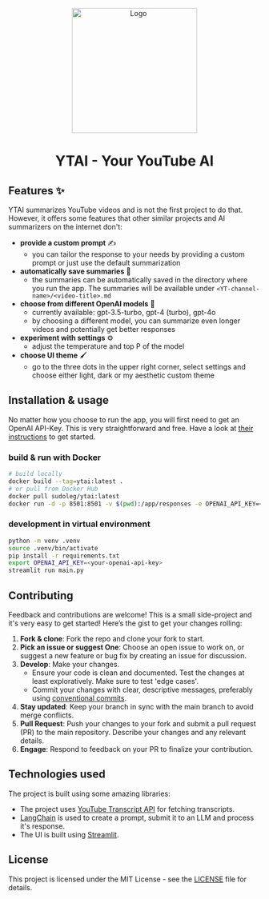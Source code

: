 <p align="center">
  <img src=".assets/yt-summarizer-logo.png" alt="Logo" width="250">
</p>

<h1 align="center">YTAI - Your YouTube AI</h1>

## Features :sparkles:

YTAI summarizes YouTube videos and is not the first project to do that. However, it offers some features that other similar projects and AI summarizers on the internet don't:

- **provide a custom prompt** :writing_hand:
  - you can tailor the response to your needs by providing a custom prompt or just use the default summarization
- **automatically save summaries** :open_file_folder:
  - the summaries can be automatically saved in the directory where you run the app. The summaries will be available under `<YT-channel-name>/<video-title>.md`
- **choose from different OpenAI models** :robot:
  - currently available: gpt-3.5-turbo, gpt-4 (turbo), gpt-4o
  - by choosing a different model, you can summarize even longer videos and potentially get better responses
- **experiment with settings** :gear:
  - adjust the temperature and top P of the model
- **choose UI theme** :paintbrush:
  - go to the three dots in the upper right corner, select settings and choose either light, dark or my aesthetic custom theme

## Installation & usage

No matter how you choose to run the app, you will first need to get an OpenAI API-Key. This is very straightforward and free. Have a look at [their instructions](https://platform.openai.com/docs/quickstart/account-setup) to get started.

### build & run with Docker

```bash
# build locally
docker build --tag=ytai:latest .
# or pull from Docker Hub
docker pull sudoleg/ytai:latest
docker run -d -p 8501:8501 -v $(pwd):/app/responses -e OPENAI_API_KEY=<your-openai-api-key> --name yt-summarizer sudoleg/ytai:latest
```

### development in virtual environment

```bash
python -m venv .venv
source .venv/bin/activate
pip install -r requirements.txt
export OPENAI_API_KEY=<your-openai-api-key>
streamlit run main.py
```

## Contributing

Feedback and contributions are welcome! This is a small side-project and it's very easy to get started! Here’s the gist to get your changes rolling:

1. **Fork & clone**: Fork the repo and clone your fork to start.
2. **Pick an issue or suggest One**: Choose an open issue to work on, or suggest a new feature or bug fix by creating an issue for discussion.
3. **Develop**: Make your changes.
   - Ensure your code is clean and documented. Test the changes at least exploratively. Make sure to test 'edge cases'.
   - Commit your changes with clear, descriptive messages, preferably using [conventional commits](https://www.conventionalcommits.org/en/v1.0.0/).
4. **Stay updated**: Keep your branch in sync with the main branch to avoid merge conflicts.
5. **Pull Request**: Push your changes to your fork and submit a pull request (PR) to the main repository. Describe your changes and any relevant details.
6. **Engage**: Respond to feedback on your PR to finalize your contribution.

## Technologies used

The project is built using some amazing libraries:

- The project uses [YouTube Transcript API](https://github.com/jdepoix/youtube-transcript-api) for fetching transcripts.
- [LangChain](https://github.com/langchain-ai/langchain) is used to create a prompt, submit it to an LLM and process it's response.
- The UI is built using [Streamlit](https://github.com/streamlit/streamlit).

## License

This project is licensed under the MIT License - see the [LICENSE](./LICENSE) file for details.

